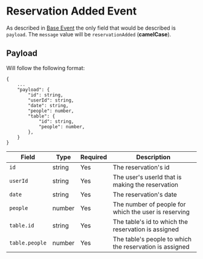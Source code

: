 # Reservation Added Event
As described in [Base Event](../BASE_EVENT.md) the only field that would be described is `payload`. The `message` value will be `reservationAdded` (**camelCase**).

## Payload
Will follow the following format:
```
{
    ...
    "payload": {
        "id": string,
        "userId": string,
        "date": string,
        "people": number,
        "table": {
        	"id": string,
        	"people": number,
        },
    }
}
```
| Field | Type | Required | Description |
| --- | --- | --- | --- |
| `id` | string | Yes | The reservation's id |
| `userId` | string | Yes | The user's userId that is making the reservation |
| `date` | string | Yes | The reservation's date |
| `people` | number | Yes | The number of people for which the user is reserving |
| `table.id` | string | Yes | The table's id to which the reservation is assigned |
| `table.people` | number | Yes | The table's people to which the reservation is assigned |
